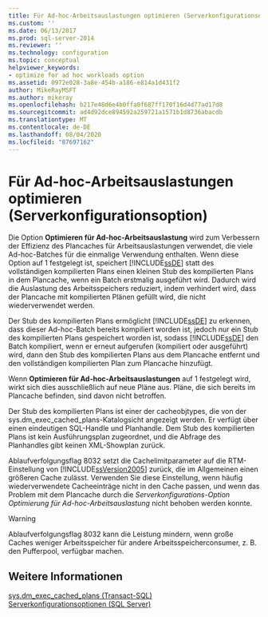 ```yaml
---
title: Für Ad-hoc-Arbeitsauslastungen optimieren (Serverkonfigurationsoption) | Microsoft-Dokumentation
ms.custom: ''
ms.date: 06/13/2017
ms.prod: sql-server-2014
ms.reviewer: ''
ms.technology: configuration
ms.topic: conceptual
helpviewer_keywords:
- optimize for ad hoc workloads option
ms.assetid: 0972e028-3a8e-454b-a186-e814a1d431f2
author: MikeRayMSFT
ms.author: mikeray
ms.openlocfilehash: b217e48d6e4b0ffa0f687ff170f16d4d77ad17d8
ms.sourcegitcommit: ad4d92dce894592a259721a1571b1d8736abacdb
ms.translationtype: MT
ms.contentlocale: de-DE
ms.lasthandoff: 08/04/2020
ms.locfileid: "87697162"
---
```

# <a name="optimize-for-ad-hoc-workloads-server-configuration-option"></a>Für Ad-hoc-Arbeitsauslastungen optimieren (Serverkonfigurationsoption)
  Die Option **Optimieren für Ad-hoc-Arbeitsauslastung** wird zum Verbessern der Effizienz des Plancaches für Arbeitsauslastungen verwendet, die viele Ad-hoc-Batches für die einmalige Verwendung enthalten. Wenn diese Option auf 1 festgelegt ist, speichert [!INCLUDE[ssDE](../../includes/ssde-md.md)] statt des vollständigen kompilierten Plans einen kleinen Stub des kompilierten Plans in dem Plancache, wenn ein Batch erstmalig ausgeführt wird. Dadurch wird die Auslastung des Arbeitsspeichers reduziert, indem verhindert wird, dass der Plancache mit kompilierten Plänen gefüllt wird, die nicht wiederverwendet werden.  
  
 Der Stub des kompilierten Plans ermöglicht [!INCLUDE[ssDE](../../includes/ssde-md.md)] zu erkennen, dass dieser Ad-hoc-Batch bereits kompiliert worden ist, jedoch nur ein Stub des kompilierten Plans gespeichert worden ist, sodass [!INCLUDE[ssDE](../../includes/ssde-md.md)] den Batch kompiliert, wenn er erneut aufgerufen (kompiliert oder ausgeführt) wird, dann den Stub des kompilierten Plans aus dem Plancache entfernt und den vollständigen kompilierten Plan zum Plancache hinzufügt.  
  
 Wenn **Optimieren für Ad-hoc-Arbeitsauslastungen** auf 1 festgelegt wird, wirkt sich dies ausschließlich auf neue Pläne aus. Pläne, die sich bereits im Plancache befinden, sind davon nicht betroffen.  
  
 Der Stub des kompilierten Plans ist einer der cacheobjtypes, die von der sys.dm_exec_cached_plans-Katalogsicht angezeigt werden. Er verfügt über einen eindeutigen SQL-Handle und Planhandle. Dem Stub des kompilierten Plans ist kein Ausführungsplan zugeordnet, und die Abfrage des Planhandles gibt keinen XML-Showplan zurück.  
  
 Ablaufverfolgungsflag 8032 setzt die Cachelimitparameter auf die RTM-Einstellung von [!INCLUDE[ssVersion2005](../../includes/ssversion2005-md.md)] zurück, die im Allgemeinen einen größeren Cache zulässt. Verwenden Sie diese Einstellung, wenn häufig wiederverwendete Cacheeinträge nicht in den Cache passen, und wenn das Problem mit dem Plancache durch die *Serverkonfigurations-Option Optimierung für Ad-hoc-Arbeitsauslastung* nicht behoben werden konnte.  
  
> [!WARNING]  
>  Ablaufverfolgungsflag 8032 kann die Leistung mindern, wenn große Caches weniger Arbeitsspeicher für andere Arbeitsspeicherconsumer, z. B. den Pufferpool, verfügbar machen.  
  
## <a name="see-also"></a>Weitere Informationen  
 [sys.dm_exec_cached_plans &#40;Transact-SQL&#41;](/sql/relational-databases/system-dynamic-management-views/sys-dm-exec-cached-plans-transact-sql)   
 [Serverkonfigurationsoptionen &#40;SQL Server&#41;](server-configuration-options-sql-server.md)  
  
  
